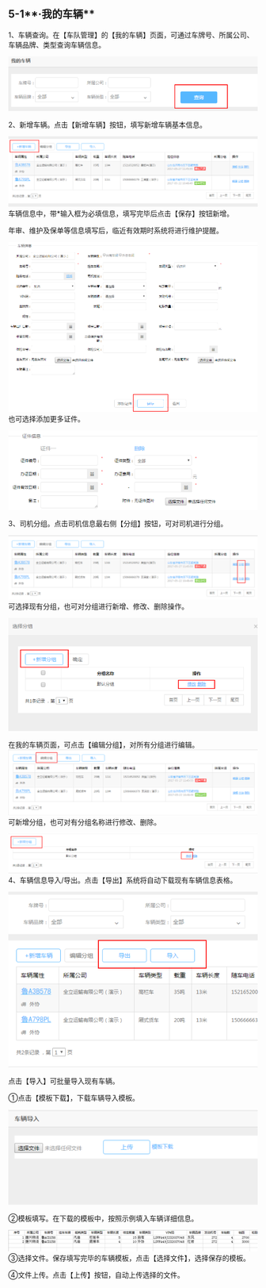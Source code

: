 ## 5-1**·我的车辆**

1、车辆查询。在【车队管理】的【我的车辆】页面，可通过车牌号、所属公司、车辆品牌、类型查询车辆信息。

![](/nassets/c4-1-1.png)

2、新增车辆。点击【新增车辆】按钮，填写新增车辆基本信息。

![](/nassets/c4-1-4.png)车辆信息中，带\*输入框为必填信息，填写完毕后点击【保存】按钮新增。

年审、维护及保单等信息填写后，临近有效期时系统将进行维护提醒。

![](/nassets/c4-1-2.png)也可选择添加更多证件。

![](/nassets/c4-1-5.png)

3、司机分组。点击司机信息最右侧【分组】按钮，可对司机进行分组。

![](/nassets/c4-1-9.png)可选择现有分组，也可对分组进行新增、修改、删除操作。

![](/nassets/c4-1-10.png)

在我的车辆页面，可点击【编辑分组】，对所有分组进行编辑。![](/nassets/c4-1-6.png)可新增分组，也可对有分组名称进行修改、删除。

![](/nassets/c4-1-8.png)4、车辆信息导入/导出。点击【导出】系统将自动下载现有车辆信息表格。

![](/nassets/c4-1-11.png)

点击【导入】可批量导入现有车辆。

①点击【模板下载】，下载车辆导入模板。

![](/nassets/c4-1-12.png)

②模板填写。在下载的模板中，按照示例填入车辆详细信息。

![](/nassets/c4-1-13.png)③选择文件。保存填写完毕的车辆模板，点击【选择文件】，选择保存的模板。

④文件上传。点击【上传】按钮，自动上传选择的文件。

